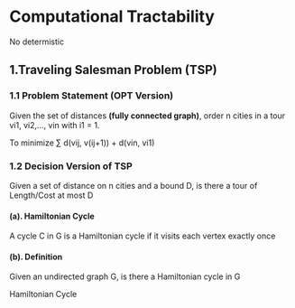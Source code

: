 # Computational Tractability



No determistic

## 1.Traveling Salesman Problem (TSP)

### 1.1 Problem Statement (OPT Version)

Given the set of distances **(fully connected graph)**, order n cities in a tour vi1, vi2,..., vin with i1 = 1.

To minimize ∑ d(vij, v(ij+1)) + d(vin, vi1)

### 1.2 Decision Version of TSP

Given a set of distance on n cities and a bound D, is there a tour of Length/Cost at most D 

#### (a). Hamiltonian Cycle

A cycle C in G is a Hamiltonian cycle if it visits each vertex exactly once

#### (b). Definition

Given an undirected graph G, is there a Hamiltonian cycle in G





Hamiltonian Cycle











